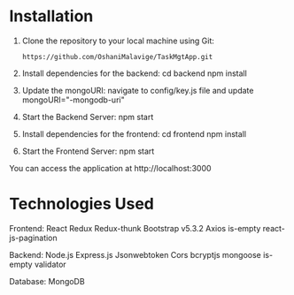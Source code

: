 # Installation

1. Clone the repository to your local machine using Git:
   ```
   https://github.com/OshaniMalavige/TaskMgtApp.git 
   ```

2. Install dependencies for the backend:
   cd backend
   npm install

3. Update the mongoURI:
   navigate to config/key.js file and update mongoURI="-mongodb-uri"

4. Start the Backend Server:
   npm start

5. Install dependencies for the frontend:
   cd frontend
   npm install

6. Start the Frontend Server:
   npm start

You can access the application at http://localhost:3000


# Technologies Used

Frontend: 
React
Redux
Redux-thunk
Bootstrap v5.3.2
Axios
is-empty
react-js-pagination

Backend:
Node.js
Express.js
Jsonwebtoken
Cors
bcryptjs
mongoose
is-empty
validator

Database:
MongoDB
